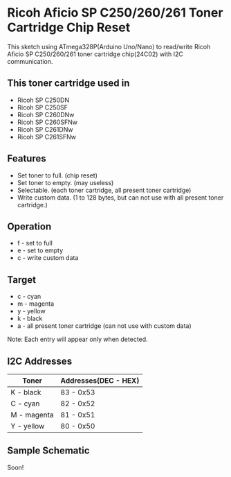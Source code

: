 # Ricoh Aficio SP C250/260/261 Toner Cartridge Chip Reset
This sketch using ATmega328P(Arduino Uno/Nano) to read/write Ricoh Aficio SP C250/260/261 toner cartridge chip(24C02) with I2C communication.

## This toner cartridge used in
- Ricoh SP C250DN
- Ricoh SP C250SF
- Ricoh SP C260DNw
- Ricoh SP C260SFNw
- Ricoh SP C261DNw
- Ricoh SP C261SFNw

## Features
- Set toner to full. (chip reset)
- Set toner to empty. (may useless)
- Selectable. (each toner cartridge, all present toner cartridge)
- Write custom data. (1 to 128 bytes, but can not use with all present toner cartridge.)

## Operation
- f - set to full
- e - set to empty
- c - write custom data

## Target
- c - cyan
- m - magenta
- y - yellow
- k - black
- a - all present toner cartridge (can not use with custom data)

Note: Each entry will appear only when detected.

## I2C Addresses
| Toner         | Addresses(DEC - HEX)  |
| ------------- | --------------------- |
| K - black     | 83 - 0x53             |
| C - cyan      | 82 - 0x52             |
| M - magenta   | 81 - 0x51             |
| Y - yellow    | 80 - 0x50             |

## Sample Schematic
Soon!